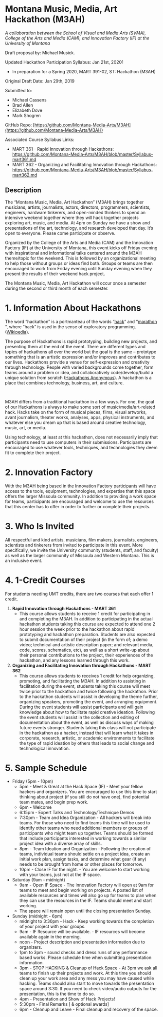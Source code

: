 # Montana Music, Media, Art Hackathon (M3AH)

_A collaboration between the School of Visual and Media Arts (SVMA), College of the Arts and Media (CAM), and Innovation Factory (IF) at the University of Montana_

Draft proposal by: Michael Musick.

Updated Hackathon Participation Syllabus: Jan 21st, 20201

- In preparation for a Spring 2020, MART 391-02, ST: Hackathon (M3AH)

Original Draft Date: Jan 29th, 2019

Submitted to:
- Michael Cassens
- Brad  Allen
- Elizabeth Dove
- Mark Shogren

GitHub Repo: [https://github.com/Montana-Media-Arts/M3AH](https://github.com/Montana-Media-Arts/M3AH)

Associated Course Syllabus Links:

- MART 361 - Rapid Innovation through Hackathons: https://github.com/Montana-Media-Arts/M3AH/blob/master/Syllabus-mart361.md
- MART 362 - Organizing and Facilitating Innovation through Hackathons: https://github.com/Montana-Media-Arts/M3AH/blob/master/Syllabus-mart362.md


## Description

The “Montana Music, Media, Art Hackathon” (M3AH) brings together musicians, artists, journalists, actors, directors, programmers, scientists, engineers, hardware tinkerers, and open-minded thinkers to spend an intensive weekend together where they will hack together projects exploring art, music, and media. At 4pm on Sunday we have a show and presentations of the art, technology, and research developed that day. It’s open to everyone. Please come participate or observe.

Organized by the College of the Arts and Media (CAM) and the Innovation Factory (IF) at the University of Montana, this event kicks off Friday evening with inspirational and informational talks centered around the M3AH theme/topic for the weekend. This is followed by an organizational meeting to help those without groups or ideas find both. Groups or teams are then encouraged to work from Friday evening until Sunday evening when they present the results of their weekend hack project.

The Montana Music, Media, Art Hackathon will occur once a semester during the second or third month of each semester.


# 1. Information About Hackathons

The word “hackathon” is a  portmanteau  of the words “[hack](https://en.wikipedia.org/wiki/Hacker_)“ and “[marathon](https://en.wikipedia.org/wiki/Marathon) “, where “hack” is used in the sense of exploratory programming. ([Wikipedia](https://en.wikipedia.org/wiki/Hackathon)).

The purpose of Hackathons is rapid prototyping, building new projects, and presenting them at the end of the event. There are different types and topics of hackathons all over the world but the goal is the same – prototype something that is an artistic expression and/or improves and contributes to our lives. Hackathons provide a venue for self-expression and creativity through technology. People with varied backgrounds come together, form teams around a problem or idea, and collaboratively code/develop/build a unique solution from scratch ([Hackathons Anonymous](https://medium.com/hackathons-anonymous/wtf-is-a-hackathon-92668579601)). A hackathon is a place that combines technology, business, art, and culture.

<br />

M3AH differs from a traditional hackathon in a few ways. For one, the goal of our Hackathons is always to make some sort of music/media/art-related hack. Hacks take on the form of musical pieces, films, visual artworks, avant journalism, theater works, analyses, apps, physical instruments, and whatever else you dream up that is based around creative technology, music, art, or media.

Using technology, at least at this hackathon, does not necessarily imply that participants need to use computers in their submissions. Participants are encouraged to use whatever tools, techniques, and technologies they deem fit to complete their project.


# 2. Innovation Factory

With the M3AH being based in the Innovation Factory participants will have access to the tools, equipment, technologies, and expertise that this space offers the larger Missoula community. In addition to providing a work space for teams, participants are encouraged and welcome to use the resources that this center has to offer in order to further or complete their projects.


# 3. Who Is Invited

All respectful and kind artists, musicians, film makers, journalists, engineers, scientists and tinkerers from invited to participate in this event. More specifically, we invite the University community (students, staff, and faculty) as well as the larger community of Missoula and Western Montana. This is an inclusive event.


# 4. 1-Credit Courses

For students needing UMT credits, there are two courses that each offer 1 credit.

1. **Rapid Innovation through Hackathons - MART 361**
    - This course allows students to receive 1 credit for participating in and completing the M3AH. In addition to participating in the actual hackathon students taking this course are expected to attend one 2 hour session the week prior to the hackathon about rapid prototyping and hackathon preparation. Students are also expected to submit documentation of their project (in the form of; a demo video; technical and artistic description paper; and relevant media, code, scores, schematics, etc), as well as a short write-up about their personal contributions to the project, their experiences of the hackathon, and any lessons learned through this work.
2. **Organizing and Facilitating Innovation through Hackathons - MART 362**
    - This course allows students to receives 1 credit for help organizing, promoting, and facilitating the M3AH. In addition to assisting in facilitation during the event, students taking this course will meet twice prior to the hackathon and twice following the hackathon. Prior to the hackathon students will assist in developing the theme further, organizing speakers, promoting the event, and arranging equipment. During the event students will assist participants and will gain knowledge about how to facilitate rapid creative ideation. Following the event students will assist in the collection and editing of documentation about the event, as well as discuss ways of making future events stronger. Students taking this class will not participate in the hackathon as a hacker, instead that will learn what it takes in corporate, research, artistic, or academic environments to facilitate the type of rapid ideation by others that leads to social change and technological innovation.


# 5. Sample Schedule

- Friday (5pm - 10pm)
	- 5pm - Meet & Great at the Hack Space (IF) - Meet your fellow hackers and organizers. You are encouraged to use this time to start thinking about project (if you still do not have one), find potential team mates, and begin prep work.
	- 6pm - Welcome
	- 6:15pm - Expert Talks and Technology/Technique Demos
	- 7:30pm - Team and Idea Organization - All hackers will break into teams. For those who need to find teams this time will be used to identify other teams who need additional members or groups of participants who might team up together. Teams should be formed that include participants interested in working towards a similar project idea with a diverse array of skills.
	- 8pm - Team Ideation and Organization - Following the creation of teams, individual teams should settle on a project idea, create an initial work plan, assign tasks, and determine what gear (if any) needs to be brought from home or other places for tomorrow.
	- 10pm - Close IF for the night. - You are welcome to start working with your teams, just not at the IF space.
- Saturday (9am - midnight)
	- 9am - Open IF Space - The Innovation Factory will open at 9am for teams to meet and begin working on projects. A posted list of available resources and times will also go up for teams to plan when they can use the resources in the IF. Teams should meet and start working.
	- The space will remain open until the closing presentation Sunday.
- Sunday (midnight - 6pm)
	- midnight to 3:30pm - Hack - Keep working towards the completion of your project with your groups.
	- 9am - IF Resource will be available. - IF resources will become available again in the morning.
	- noon - Project description and presentation information due to organizers.
	- 1pm to 3pm - sound checks and dress runs of any performance based works. Please schedule time when submitting presentation information.
	- 3pm - STOP HACKING & Cleanup of Hack Space - At 3pm we ask all teams to finish up their projects and work. At this time you should clean up your work area and any mess you may have caused while hacking. Teams should also start to move towards the presentation space around 3:30. If you need to check video/audio outputs for the presentation, this is the time to do so.
	- 4pm - Presentation and Show of Hack Projects!
	- 5:30pm - Final Remarks [ & optional awards]
	- 6pm - Cleanup and Leave - Final cleanup and recovery of the space.
